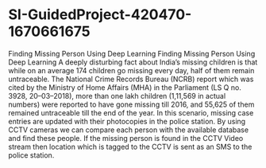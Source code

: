 # SI-GuidedProject-420470-1670661675
Finding Missing Person Using Deep Learning
Finding Missing Person Using Deep Learning
A deeply disturbing fact about India’s missing children is that while on an average 174 children go missing every day, half of them remain untraceable. The National Crime Records Bureau (NCRB) report which was cited by the Ministry of Home Affairs (MHA) in the Parliament (LS Q no. 3928, 20–03–2018), more than one lakh children (1,11,569 in actual numbers) were reported to have gone missing till 2016, and 55,625 of them remained untraceable till the end of the year.
In this scenario, missing case entries are updated with their photocopies in the police station. By using CCTV cameras we can compare each person with the available database and find these people. If the missing person is found in the CCTV Video stream then location which is tagged to the CCTV is sent as an SMS to the police station.

